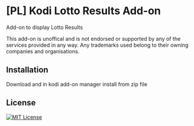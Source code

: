 
# [PL] Kodi Lotto Results Add-on

Add-on to display Lotto Results

This add-on is unoffical and is not endorsed or supported by any of the services provided in any way. Any trademarks used belong to their owning companies and organisations.



## Installation

Download and in kodi add-on manager install from zip file


## License

[![MIT License](https://img.shields.io/badge/License-MIT-green.svg)](https://choosealicense.com/licenses/mit/)


